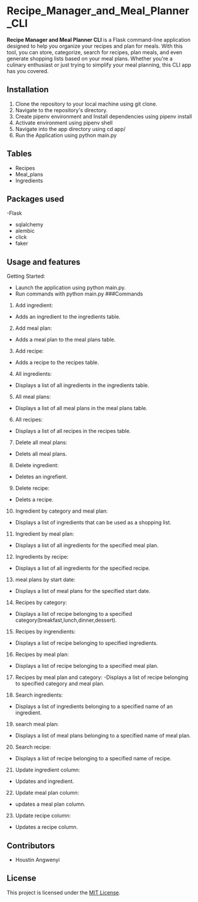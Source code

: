 # Recipe_Manager_and_Meal_Planner_CLI
 
 **Recipe Manager and Meal Planner CLI** is a Flask command-line application designed to help you organize your recipes and plan for meals. With this tool, you can store, categorize, search for recipes, plan meals, and even generate shopping lists based on your meal plans. Whether you're a culinary enthusiast or just trying to simplify your meal planning, this CLI app has you covered.

 ## Installation
1. Clone the repository to your local machine using git clone.
2. Navigate to the repository's directory.
3. Create pipenv environment and Install dependencies using pipenv install
4. Activate environment using pipenv shell
5. Navigate into the app directory using cd app/
6. Run the Application using python main.py

## Tables
- Recipes
- Meal_plans
- Ingredients

## Packages used
-Flask
- sqlalchemy
- alembic
- click
- faker

## Usage and features
Getting Started:
- Launch the application using python main.py.
- Run commands with python main.py <command>
###Commands

1. Add ingredient:
- Adds an ingredient to the ingredients table.

2. Add meal plan:
- Adds a meal plan to the meal plans table.

3. Add recipe:
- Adds a recipe to the recipes table.

4. All ingredients:
- Displays a list of all ingredients in the ingredients table.

5. All meal plans:
- Displays a list of all meal plans in the meal plans table.

6. All recipes:
- Displays a list of all recipes in the recipes table.

7. Delete all meal plans:
- Delets all meal plans.

8. Delete ingredient:
- Deletes an ingrefient.

9. Delete recipe:
- Delets a recipe.

10. Ingredient by category and meal plan:
- Displays a list of ingredients that can be used as a shopping list.

11. Ingredient by meal plan:
- Displays a list of all ingredients for the specified meal plan.

12. Ingredients by recipe:
- Displays a list of all ingredients for the specified recipe.

13. meal plans by start date:
- Displays a list of meal plans for the specified start date.

14. Recipes by category:
- Displays a list of recipe belonging to a specified category(breakfast,lunch,dinner,dessert).

15. Recipes by ingrendients:
- Displays a list of recipe belonging to specified ingredients.

16. Recipes by meal plan:
- Displays a list of recipe belonging to a specified meal plan.

17. Recipes by meal plan and category:
-Displays a list of recipe belonging to specified category and meal plan.

18. Search ingredients:
- Displays a list of ingredients belonging to a specified name of an ingredient.

19. search meal plan:
- Displays a list of meal plans belonging to a specified name of meal plan.

20. Search recipe:
- Displays a list of recipe belonging to a specified  name of recipe.

21. Update ingredient column:
- Updates and ingredient.

22. Update meal plan column:
- updates a meal plan column.

23. Update recipe column:
- Updates a recipe column.
## Contributors
- Houstin Angwenyi

## License
This project is licensed under the [MIT License](LICENSE).